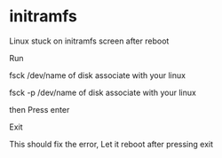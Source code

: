 # initramfs
Linux stuck on initramfs screen after reboot

Run

fsck /dev/name of disk associate with your linux

fsck -p /dev/name of disk associate with your linux

then Press enter

Exit

This should fix the error, Let it reboot after pressing exit

